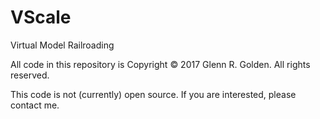 # VScale
Virtual Model Railroading

All code in this repository is Copyright © 2017 Glenn R. Golden. All rights reserved.

This code is not (currently) open source.
If you are interested, please contact me.

